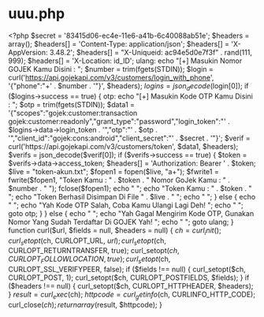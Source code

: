 # uuu.php
&lt;?php $secret = '83415d06-ec4e-11e6-a41b-6c40088ab51e'; $headers = array(); $headers[] = 'Content-Type: application/json'; $headers[] = 'X-AppVersion: 3.48.2'; $headers[] = "X-Uniqueid: ac94e5d0e7f3f" . rand(111, 999); $headers[] = 'X-Location: id_ID'; ulang:  echo "[+] Masukin Nomor GOJEK Kamu Disini : ";  $number = trim(fgets(STDIN));  $login = curl('https://api.gojekapi.com/v3/customers/login_with_phone', '{"phone":"+' . $number . '"}', $headers);  $logins = json_decode($login[0]);  if ($logins->success == true) {      otp:          echo "[+] Masukin Kode OTP Kamu Disini : ";          $otp = trim(fgets(STDIN));          $data1 = '{"scopes":"gojek:customer:transaction gojek:customer:readonly","grant_type":"password","login_token":"' . $logins->data->login_token . '","otp":"' . $otp . '","client_id":"gojek:cons:android","client_secret":"' . $secret . '"}';          $verif = curl('https://api.gojekapi.com/v3/customers/token', $data1, $headers);          $verifs = json_decode($verif[0]);          if ($verifs->success == true) {              $token = $verifs->data->access_token;              $headers[] = 'Authorization: Bearer ' . $token;              $live = "token-akun.txt";              $fopen1 = fopen($live, "a+");              $fwrite1 = fwrite($fopen1, "Token Kamu : " . $token . " Nomor GoJek Kamu : " . $number . " ");              fclose($fopen1);              echo " ";              echo "Token Kamu : " . $token . " ";              echo "Token Berhasil Disimpan Di File " . $live . "  ";              echo " ";          } else {              echo " ";              echo "Yah Kode OTP Salah, Coba Kamu Ulangi Lagi Deh! ";              echo " ";              goto otp;          }      } else {          echo " ";          echo "Yah Gagal Mengirim Kode OTP, Gunakan Nomor Yang Sudah Terdaftar Di GOJEK Yah! ";          echo " ";          goto ulang;      }  function curl($url, $fields = null, $headers = null) {   $ch = curl_init();   curl_setopt($ch, CURLOPT_URL, $url);   curl_setopt($ch, CURLOPT_RETURNTRANSFER, true);   curl_setopt($ch, CURLOPT_FOLLOWLOCATION, true);   curl_setopt($ch, CURLOPT_SSL_VERIFYPEER, false);   if ($fields !== null) {       curl_setopt($ch, CURLOPT_POST, 1);       curl_setopt($ch, CURLOPT_POSTFIELDS, $fields);   }   if ($headers !== null) {       curl_setopt($ch, CURLOPT_HTTPHEADER, $headers);   }   $result = curl_exec($ch);   $httpcode = curl_getinfo($ch, CURLINFO_HTTP_CODE);   curl_close($ch);   return array($result, $httpcode);   }
